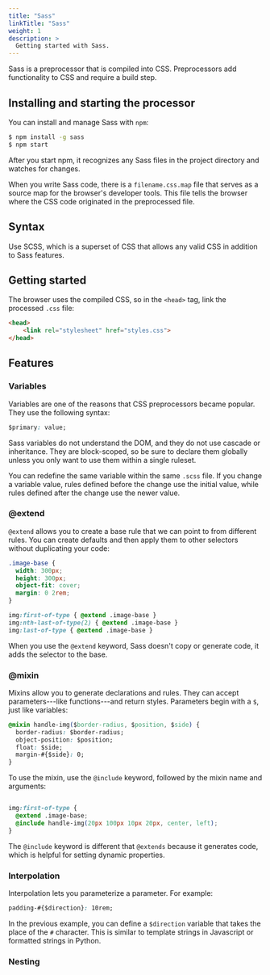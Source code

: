 ```yaml
---
title: "Sass"
linkTitle: "Sass"
weight: 1
description: >
  Getting started with Sass.
---
```


Sass is a preprocessor that is compiled into CSS. Preprocessors add functionality to CSS and require a build step.

## Installing and starting the processor

You can install and manage Sass with `npm`:

```bash
$ npm install -g sass
$ npm start
```

After you start npm, it recognizes any Sass files in the project directory and watches for changes.

When you write Sass code, there is a `filename.css.map` file that serves as a source map for the browser's developer tools. This file tells the browser where the CSS code originated in the preprocessed file.

## Syntax

Use SCSS, which is a superset of CSS that allows any valid CSS in addition to Sass features.

## Getting started

The browser uses the compiled CSS, so in the `<head>` tag, link the processed `.css` file:

```html
<head>
    <link rel="stylesheet" href="styles.css">
</head>
```

## Features

### Variables

Variables are one of the reasons that CSS preprocessors became popular. They use the following syntax:

```css
$primary: value;
```

Sass variables do not understand the DOM, and they do not use cascade or inheritance. They are block-scoped, so be sure to declare them globally unless you only want to use them within a single ruleset.

You can redefine the same variable within the same `.scss` file. If you change a variable value, rules defined before the change use the initial value, while rules defined after the change use the newer value.

### @extend

`@extend` allows you to create a base rule that we can point to from different rules. You can create defaults and then apply them to other selectors without duplicating your code:

```css
.image-base {
  width: 300px;
  height: 300px;
  object-fit: cover;
  margin: 0 2rem;
}

img:first-of-type { @extend .image-base }
img:nth-last-of-type(2) { @extend .image-base }
img:last-of-type { @extend .image-base }
```

When you use the `@extend` keyword, Sass doesn't copy or generate code, it adds the selector to the base.

### @mixin

Mixins allow you to generate declarations and rules. They can accept parameters---like functions---and return styles. Parameters begin with a `$`, just like variables:

```css
@mixin handle-img($border-radius, $position, $side) {
  border-radius: $border-radius;
  object-position: $position;
  float: $side;
  margin-#{$side}: 0;
}
```

To use the mixin, use the `@include` keyword, followed by the mixin name and arguments:

```css

img:first-of-type { 
  @extend .image-base; 
  @include handle-img(20px 100px 10px 20px, center, left);
}
```

The `@include` keyword is different that `@extends` because it generates code, which is helpful for setting dynamic properties.

### Interpolation

Interpolation lets you parameterize a parameter. For example:

```css
padding-#{$direction}: 10rem;
```
In the previous example, you can define a `$direction` variable that takes the place of the `#` character. This is similar to template strings in Javascript or formatted strings in Python.

### Nesting

